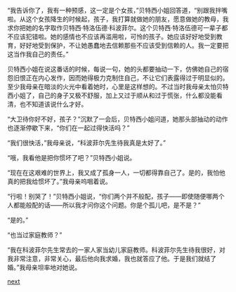 
“我告诉你了，我有一种预感，这一定是个女孩，”贝特西小姐回答道，“别跟我拌嘴啦。从这个女孩降生的时候起，孩子，我打算就做她的朋友，愿意做她的教母，我求你把她的名字取作贝特西·特洛伍德·科波菲尔。这个贝特西·特洛伍德可一辈子都不应该犯错啦。她的感情也不应该再滥用啦，可怜的孩子。她应该好好地受到教育，好好地受到保护，不让她愚蠢地去信赖那些不应该受到信赖的人。我一定要把这当作我自己的责任。”

贝特西小姐在说这番话的时候，每说一句，她的头都要抽动一下，仿佛她自己的宿怨旧恨正在内心发作，因而她得极力克制住自己，不让它们表露得过于明显似的。至少我母亲在暗淡的火光中看着她时，心里是这样想的。不过当时我母亲太怕贝特西小姐了，自己的身子又极不舒服，加上又过于顺从和过于慌张，什么都没能看清，也不知道该说什么才好。

“大卫待你好不好，孩子？”沉默了一会后，贝特西小姐问道，她那头部抽动的动作也逐渐停歇下来，“你们在一起过得快活吗？”

“我们很快活，”我母亲说，“科波菲尔先生待我真是太好了。”

“哦，我看他是把你惯坏了吧？”贝特西小姐说。

“现在在这艰难的世界上，我又成了孤身一人，一切都得靠自己了。是的，我怕他真的把我给惯坏了。”我母亲呜咽着说。

“行啦！别哭了！”贝特西小姐说，“你们两个并不般配，孩子——即使随便哪两个人都能般配的话——所以我才问你这个问题。你是个孤儿吧，是不是？”

“是的。”

“也当过家庭教师？”

“我在科波菲尔先生常去的一家人家当幼儿家庭教师。科波菲尔先生待我很好，对我非常注意，非常关心，最后他向我求婚，我也就答应了他。于是我们就结了婚。”我母亲坦率地对她说。

[next](page17.md)